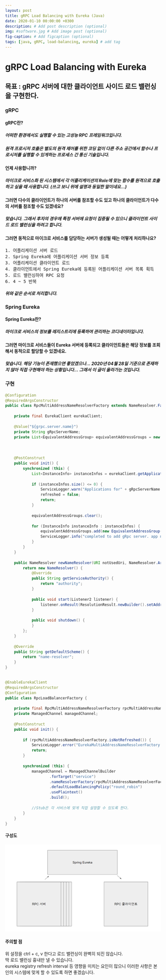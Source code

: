```yaml
---
layout: post
title: gRPC Load Balancing with Eureka (Java)
date: 2020-01-10 00:00:00 +0300
description: # Add post description (optional)
img: #software.jpg # Add image post (optional)
fig-caption: # Add figcaption (optional)
tags: [java, gRPC, load-balancing, eureka] # add tag
---
```


# gRPC Load Balancing with Eureka
## 목표 : gRPC 서버에 대한 클라이언트 사이드 로드 밸런싱을 구현한다.
 
### gRPC  
#### gRPC란?  
##### 어떠한 환경에서도 실행할 수 있는 고성능 RPC 프레임워크입니다.  
##### 원격 프로시저 호출은 별도의 원격 제어를 위한 코딩 없이 다른 주소 공간에서 함수나 프로시저를 실행할 수 있게하는 프로세스 간 통신 기술입니다.    

#### 언제 사용합니까?  
##### 마이크로 서비스화 된 시스템에서 각 어플리케이션의 Role에 맞는 함수를 원격으로 호출하고 싶을 때 사용합니다. (쓰고 보니 위에 설명과 동일한 말이네요...)  

#### 그러면 다수의 클라이언트가 하나의 서버를 참조할 수도 있고 하나의 클라이언트가 다수의 서버를 참조할 수도 있겠네요?
##### 맞습니다. 그래서 후자의 경우에 특정 서버에 요청이 집중될 수 있으니 클라이언트 사이드 로드 밸런싱을 하려고 합니다.

#### 그러면 동적으로 마이크로 서비스를 담당하는 서버가 생성될 때는 어떻게 처리하나요?
<pre>
1. 어플리케이션 서버 로드  
2. Spring Eureka에 어플리케이션 서버 정보 등록  
3. 어플리케이션 클라이언트 로드  
4. 클라이언트에서 Spring Eureka에 등록된 어플리케이션 서버 목록 획득
5. 로드 밸런싱하여 RPC 요청
6. 4 ~ 5 반복
</pre>
##### 위와 같은 순서로 처리합니다.    

### Spring Eureka  
#### Spring Eureka란?  
##### 마이크로 서비스의 정보를 레지스트리에 등록하여 관리하는 코디네이터입니다.  

#### 그러면 마이크로 서비스들이 Eureka 서버에 등록되고 클라이언트들은 해당 정보를 조회해서 동적으로 할당할 수 있겠네요.  
##### 맞습니다. 해당 기능이 존재했으면 좋았겠으나... 2020년 04월 28일 기준으로 존재하지 않아 직접 구현해야 하는 상황입니다... 그래서 이 글이 올라가는 것입니다.  

### 구현
```java
@Configuration
@RequiredArgsConstructor
public class RpcMultiAddressNameResolverFactory extends NameResolver.Factory {

    private final EurekaClient eurekaClient;

    @Value("${grpc.server.name}")
    private String gRpcServerName;
    private List<EquivalentAddressGroup> equivalentAddressGroups = new ArrayList<>();



    @PostConstruct
    public void init() {
        synchronized (this) {
            List<InstanceInfo> instanceInfos = eurekaClient.getApplications().getInstancesByVirtualHostName(gRpcServerName);

            if (instanceInfos.size() <= 0) {
                ServiceLogger.warn("Applications for" + gRpcServerName + " is empty... set refreshed : false...");
                refreshed = false;
                return;
            }

            equivalentAddressGroups.clear();

            for (InstanceInfo instanceInfo : instanceInfos) {
                equivalentAddressGroups.add(new EquivalentAddressGroup(new InetSocketAddress(instanceInfo.getIPAddr(), instanceInfo.getPort())));
                ServiceLogger.info("completed to add gRpc server. app name : " + instanceInfo.getAppName() + ", server : " + instanceInfo.getIPAddr(), ":" + instanceInfo.getPort());
            }
        }
    }

    public NameResolver newNameResolver(URI notUsedUri, NameResolver.Args args) {
        return new NameResolver() {
            @Override
            public String getServiceAuthority() {
                return "authority";
            }

            public void start(Listener2 listener) {
                listener.onResult(ResolutionResult.newBuilder().setAddresses(equivalentAddressGroups).setAttributes(Attributes.EMPTY).build());
            }

            public void shutdown() {
            }
        };
    }

    @Override
    public String getDefaultScheme() {
        return "name-resolver";
    }
}
```

```java

@EnableEurekaClient
@RequiredArgsConstructor
@Configuration
public class RpcLoadBalancerFactory {

    private final RpcMultiAddressNameResolverFactory rpcMultiAddressNameResolverFactory;
    private ManagedChannel managedChannel;

    @PostConstruct
    public void init() {

        if (rpcMultiAddressNameResolverFactory.isNotRefreshed()) {
            ServiceLogger.error("EurekaMultiAddressNameResolverFactory was not refreshed... skip EurekaLoadBalancerFactory initializing");
            return;
        }

        synchronized (this) {
            managedChannel = ManagedChannelBuilder
                    .forTarget("service")
                    .nameResolverFactory(rpcMultiAddressNameResolverFactory)
                    .defaultLoadBalancingPolicy("round_robin")
                    .usePlaintext()
                    .build();

            //Stub은 각 서비스에 맞게 직접 설정할 수 있도록 한다.  
        }
    }
}
```

#### 구성도
![Spring + gRPC + Eureka](../assets/img/post/2020-04-28-grpc-load-balancing-with-eureka-1.PNG)

#### 주의할 점
위 설정을 ctrl + c, v 한다고 로드 밸런싱이 완벽히 되진 않습니다.    
딱 로드 밸런싱 흉내만 낼 수 있습니다.  
eureka registry refresh interval 등 영향을 미치는 요인이 많으니 이러한 사항은 본인의 시스템에 맞게 할 수 있도록 하면 좋겠습니다.
